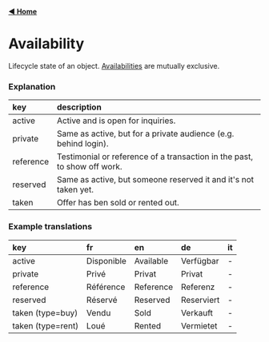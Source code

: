 [**◀ Home**](./)

# Availability

Lifecycle state of an object. [Availabilities](https://swissrets.ch/docs/noNamespace/element/export.properties.property.availability.html) are mutually exclusive.

### Explanation

key | description
:--- | :---
active | Active and is open for inquiries.
private | Same as active, but for a private audience (e.g. behind login).
reference | Testimonial or reference of a transaction in the past, to show off work.
reserved | Same as active, but someone reserved it and it's not taken yet.
taken | Offer has ben sold or rented out.

### Example translations

key | fr | en | de | it
:--- | :--- | :--- | :--- | :---
active | Disponible | Available | Verfügbar | -
private | Privé | Privat | Privat | -
reference | Référence | Reference | Referenz | -
reserved | Réservé | Reserved | Reserviert | -
taken (type=buy) | Vendu | Sold | Verkauft | -
taken (type=rent) | Loué | Rented | Vermietet | -

<!-- TODO: add italian -->
